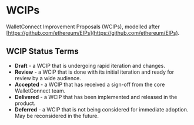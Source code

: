 # WCIPs

WalletConnect Improvement Proposals (WCIPs), modelled after [https://github.com/ethereum/EIPs](https://github.com/ethereum/EIPs).

## WCIP Status Terms

- **Draft** - a WCIP that is undergoing rapid iteration and changes.
- **Review** - a WCIP that is done with its initial iteration and ready for review by a wide audience.
- **Accepted** - a WCIP that has received a sign-off from the core WalletConnect team.
- **Delivered** - a WCIP that has been implemented and released in the product.
- **Deferred** - a WCIP that is not being considered for immediate adoption. May be reconsidered in the future.
